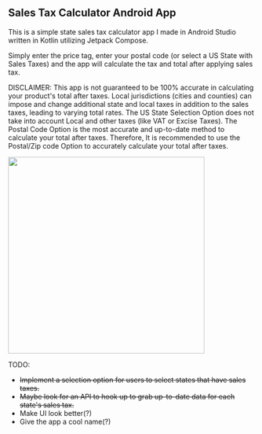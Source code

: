 ## Sales Tax Calculator Android App

This is a simple state sales tax calculator app I made in Android Studio written in Kotlin utilizing Jetpack Compose.

Simply enter the price tag, enter your postal code (or select a US State with Sales Taxes) and the app will calculate the tax and total after applying sales tax. 

DISCLAIMER: This app is not guaranteed to be 100% accurate in calculating your product's total after taxes. Local jurisdictions (cities and counties) can impose and change additional state and local taxes in addition to the sales taxes, leading to varying total rates. The US State Selection Option does not take into account Local and other taxes (like VAT or Excise Taxes). The Postal Code Option is the most accurate and up-to-date method to calculate your total after taxes. Therefore, It is recommended to use the Postal/Zip code Option to accurately calculate your total after taxes.

<img src="https://github.com/mylifeisoofed/Sales-Tax-Calculator/assets/58831022/ac4be57b-790d-4d69-b241-ce59ed9e864a" width="400">

TODO:
- ~~Implement a selection option for users to select states that have sales taxes.~~
- ~~Maybe look for an API to hook up to grab up-to-date data for each state's sales tax.~~
- Make UI look better(?)
- Give the app a cool name(?)
